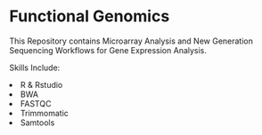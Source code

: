 # Functional Genomics
This Repository contains Microarray Analysis and New Generation Sequencing Workflows for Gene Expression Analysis.

Skills Include:
<li> R & Rstudio </li>
<li> BWA </li>
<li> FASTQC </li>
<li> Trimmomatic </li>
<li> Samtools </li>
